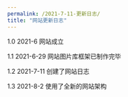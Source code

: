 ```yaml
---
permalink: /2021-7-11-更新日志/
title: "网站更新日志"
---
```


1.0
2021-6
网站成立

1.1
2021-6-29
网站图片库框架已制作完毕

1.2
2021-7-11
创建了网站日志	

1.3
2021-8-2
使用了全新的网站架构


  















































